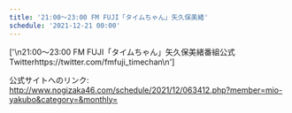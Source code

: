 ```yaml
---
title: '21:00～23:00 FM FUJI「タイムちゃん」矢久保美緒'
schedule: '2021-12-21 00:00'
---
```


['\n21:00～23:00 FM FUJI「タイムちゃん」矢久保美緒番組公式Twitterhttps://twitter.com/fmfuji_timechan\n']

公式サイトへのリンク: http://www.nogizaka46.com/schedule/2021/12/063412.php?member=mio-yakubo&category=&monthly=